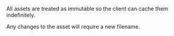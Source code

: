 All assets are treated as immutable so the client can cache them indefinitely.

Any changes to the asset will require a new filename.
